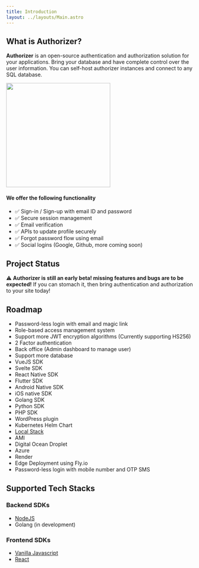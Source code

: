 ```yaml
---
title: Introduction
layout: ../layouts/Main.astro
---
```


## What is Authorizer?

**Authorizer** is an open-source authentication and authorization solution for your applications. Bring your database and have complete control over the user information. You can self-host authorizer instances and connect to any SQL database.

<img src="/images/authorizer-architecture.png" style="height:20em"/>

#### We offer the following functionality

- ✅ Sign-in / Sign-up with email ID and password
- ✅ Secure session management
- ✅ Email verification
- ✅ APIs to update profile securely
- ✅ Forgot password flow using email
- ✅ Social logins (Google, Github, more coming soon)

## Project Status

⚠️ **Authorizer is still an early beta! missing features and bugs are to be expected!** If you can stomach it, then bring authentication and authorization to your site today!

## Roadmap

- Password-less login with email and magic link
- Role-based access management system
- Support more JWT encryption algorithms (Currently supporting HS256)
- 2 Factor authentication
- Back office (Admin dashboard to manage user)
- Support more database
- VueJS SDK
- Svelte SDK
- React Native SDK
- Flutter SDK
- Android Native SDK
- iOS native SDK
- Golang SDK
- Python SDK
- PHP SDK
- WordPress plugin
- Kubernetes Helm Chart
- [Local Stack](https://github.com/localstack/localstack)
- AMI
- Digital Ocean Droplet
- Azure
- Render
- Edge Deployment using Fly.io
- Password-less login with mobile number and OTP SMS

## Supported Tech Stacks

### Backend SDKs

- [NodeJS](https://github.com/authorizerdev/authorizer-js)
- Golang (in development)

### Frontend SDKs

- [Vanilla Javascript](https://github.com/authorizerdev/authorizer-js)
- [React](https://github.com/authorizerdev/authorizer-react)
